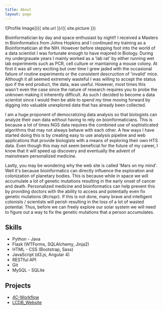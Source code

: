 ```yaml
---
title: About
layout: page
---
```

![Profile Image]({{ site.url }}/{{ site.picture }})

<p>Bioinformatician by day and space enthusiast by night!! I received a Masters in Bioinformatics from Johns Hopkins and I continued my training as a Bioinformatician at the NIH. However before stepping foot into the world of a data scientist I was fortunate enough to have majored in Biology. During my undergrauate years I mainly worked as a 'lab rat' by either running wet lab experiments such as PCR, cell culture or maintaining a mouse colony. At first it was all very exciting but over time I grew jaded with the occasional faliure of routine experiments or the consistent descruction of 'invalid' mice. Although it all seemed extremely wasteful I was willing to accept the status quo if the end product, the data, was useful. However, most times this wasn't even the case since the nature of research requires you to probe the unknown making it inherently difficult. As such I decided to become a data scientist since I would then be able to spend my time moving forward by digging into valuable unexplored data that has already been collected.</p>

<p>I am a huge proponent of democratizing data analysis so that biologists can analyze their own data without having to rely on bioinformaticians. This is because a lot of times NGS data requires the combined use of sophisticated algorithms that may not always behave with each other. A few ways I have started doing this is by creating easy to use analysis pipeline and web applications that provide biologists with a means of exploring their own HTS data. Even though this may not seem beneficial for the future of my career, I know that it will speed up discovery and eventually the advent of mainstream personalized medicine.</p>

<p>Lastly, you may be wondering why the web site is called 'Mars on my mind'. Well it's because bioinformatics can directly influence the exploration and colonization of planetary bodies. This is because while in space we will accumulate a lot of genetic mutations resulting in the early onset of cancer and death. Personalized medicine and bioinformatics can help prevent this by providing doctors with the ability to access and potentially even fix genetic mutations (#crispr). If this is not done, many brave and intelligent colonists / scientists will perish resulting in the loss of a lot of wasted potential. Thus, before we can freely explore our solar system we will need to figure out a way to fix the genetic mutations that a person accumulates.</p>

<h2>Skills</h2>

<ul class="skill-list">
    <li>Python - Java</li>
	<li>Flask (WTForms, SQLAlchemy, Jinja2)</li>
	<li>HTML - CSS (Bootstrap, Sass)</li>
	<li>JavaScript (d3.js, Angular 4)</li>
    <li>RESTful API</li>
	<li>Git</li>
	<li>MySQL - SQLite</li>
</ul>

<h2>Projects</h2>

<ul>
	<li><a href="https://github.com/MediciPrime/4C-Workflow">4C-Workflow</a></li>
    <li><a href="https://github.com/MediciPrime/lcdb_website">LCDB_Website</a></li>
</ul>
